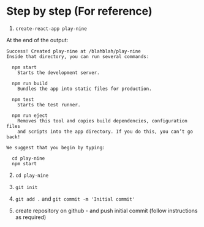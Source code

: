 # Step by step (For reference)

1. `create-react-app play-nine`

At the end of the output:
```
Success! Created play-nine at /blahblah/play-nine
Inside that directory, you can run several commands:

  npm start
    Starts the development server.

  npm run build
    Bundles the app into static files for production.

  npm test
    Starts the test runner.

  npm run eject
    Removes this tool and copies build dependencies, configuration files
    and scripts into the app directory. If you do this, you can’t go back!

We suggest that you begin by typing:

  cd play-nine
  npm start
```

2. `cd play-nine`

3. `git init`

4. `git add .` and `git commit -m 'Initial commit'`

5. create repository on github - and push initial commit (follow instructions as required)


